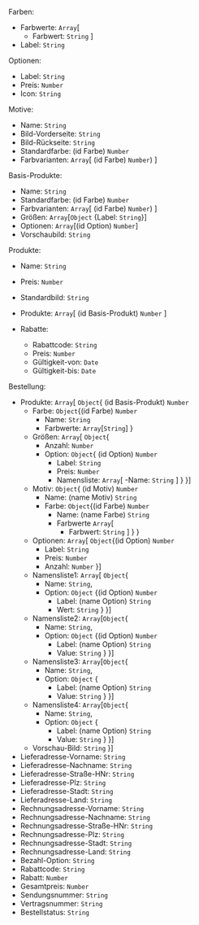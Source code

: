 Farben:
- Farbwerte: `Array`[
    - Farbwert: `String`
]
- Label: `String`

Optionen:
- Label: `String`
- Preis: `Number`
- Icon: `String`

Motive:
- Name: `String`
- Bild-Vorderseite: `String`
- Bild-Rückseite: `String`
- Standardfarbe: (id Farbe) `Number`
- Farbvarianten: `Array`[ (id Farbe) `Number`) ]

Basis-Produkte:
- Name: `String`
- Standardfarbe: (id Farbe) `Number`
- Farbvarianten: `Array`[ (id Farbe) `Number`) ]
- Größen: `Array`[`Object` {Label: `String`}]
- Optionen: `Array`[(id Option) `Number`]
- Vorschaubild: `String`

Produkte: 
- Name: `String`
- Preis: `Number`
- Standardbild: `String`
- Produkte: `Array`[ (id Basis-Produkt) `Number` ]

- Rabatte:
    - Rabattcode: `String`
    - Preis: `Number`
    - Gültigkeit-von: `Date`
    - Gültigkeit-bis: `Date`

Bestellung:
- Produkte: `Array`[ `Object`{ (id Basis-Produkt) `Number`
    - Farbe: `Object`{(id Farbe) `Number`
        - Name: `String`
        - Farbwerte: `Array`[`String`]
    }
    - Größen: `Array`[ `Object`{
        - Anzahl: `Number`
        - Option: `Object`{ (id Option) `Number`
            - Label: `String`
            - Preis: `Number`
            - Namensliste: `Array`[
                -Name: `String`
            ]
        }
    }]
    - Motiv: `Object`{ (id Motiv) `Number`
        - Name: (name Motiv) `String`
        - Farbe: `Object`{(id Farbe) `Number`
            - Name: (name Farbe) `String`
            - Farbwerte `Array`[ 
                - Farbwert: `String` 
            ]
        }
    }
    - Optionen: `Array`[ `Object`{(id Option) `Number`
        - Label: `String`
        - Preis: `Number`
        - Anzahl: `Number`
    }]
    - Namensliste1: `Array`[ `Object`{
        - Name: `String`,
        - Option: `Object` {(id Option) `Number`
            - Label: (name Option) `String`
            - Wert: `String`
        }
    }]
    - Namensliste2: `Array`[`Object`{
        - Name: `String`,
        - Option: `Object` {(id Option) `Number`
            - Label: (name Option) `String`
            - Value: `String`
        }
    }]
    - Namensliste3: `Array`[`Object`{
        - Name: `String`,
        - Option: `Object` {
            - Label: (name Option) `String`
            - Value: `String`
        }
    }] 
    - Namensliste4: `Array`[`Object`{
        - Name: `String`,
        - Option: `Object` {
            - Label: (name Option) `String`
            - Value: `String`
        }
    }]
    - Vorschau-Bild: `String`
}]
- Lieferadresse-Vorname: `String`
- Lieferadresse-Nachname: `String`
- Lieferadresse-Straße-HNr: `String`
- Lieferadresse-Plz: `String`
- Lieferadresse-Stadt: `String`
- Lieferadresse-Land: `String`
- Rechnungsadresse-Vorname: `String`
- Rechnungsadresse-Nachname: `String`
- Rechnungsadresse-Straße-HNr: `String`
- Rechnungsadresse-Plz: `String`
- Rechnungsadresse-Stadt: `String`
- Rechnungsadresse-Land: `String`
- Bezahl-Option: `String`
- Rabattcode: `String`
- Rabatt: `Number`
- Gesamtpreis: `Number`
- Sendungsnummer: `String`
- Vertragsnummer: `String`
- Bestellstatus: `String`